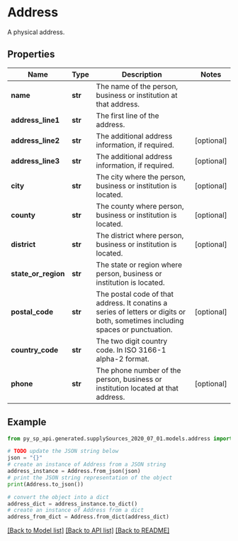# Address

A physical address.

## Properties

Name | Type | Description | Notes
------------ | ------------- | ------------- | -------------
**name** | **str** | The name of the person, business or institution at that address. | 
**address_line1** | **str** | The first line of the address. | 
**address_line2** | **str** | The additional address information, if required. | [optional] 
**address_line3** | **str** | The additional address information, if required. | [optional] 
**city** | **str** | The city where the person, business or institution is located. | [optional] 
**county** | **str** | The county where person, business or institution is located. | [optional] 
**district** | **str** | The district where person, business or institution is located. | [optional] 
**state_or_region** | **str** | The state or region where person, business or institution is located. | 
**postal_code** | **str** | The postal code of that address. It conatins a series of letters or digits or both, sometimes including spaces or punctuation. | [optional] 
**country_code** | **str** | The two digit country code. In ISO 3166-1 alpha-2 format. | 
**phone** | **str** | The phone number of the person, business or institution located at that address. | [optional] 

## Example

```python
from py_sp_api.generated.supplySources_2020_07_01.models.address import Address

# TODO update the JSON string below
json = "{}"
# create an instance of Address from a JSON string
address_instance = Address.from_json(json)
# print the JSON string representation of the object
print(Address.to_json())

# convert the object into a dict
address_dict = address_instance.to_dict()
# create an instance of Address from a dict
address_from_dict = Address.from_dict(address_dict)
```
[[Back to Model list]](../README.md#documentation-for-models) [[Back to API list]](../README.md#documentation-for-api-endpoints) [[Back to README]](../README.md)


